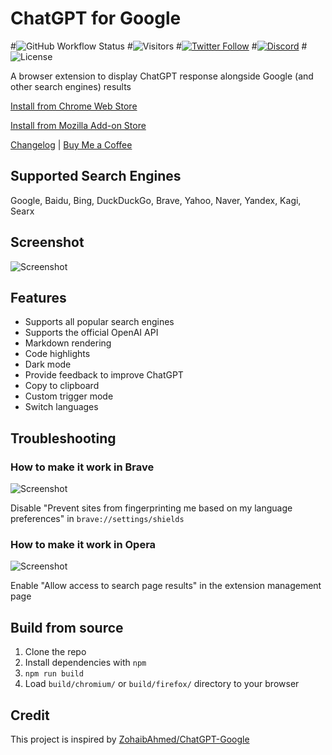 # ChatGPT for Google

#![GitHub Workflow Status](https://img.shields.io/github/actions/workflow/status/wong2/chatgpt-google-extension/pre-release-build.yml)
#![Visitors](https://visitor-badge.glitch.me/badge?page_id=wong2.chat-gpt-google-extension&left_color=green&right_color=red)
#[![Twitter Follow](https://img.shields.io/twitter/follow/chatgpt4google?style=social)](https://twitter.com/chatgpt4google)
#[![Discord](https://img.shields.io/discord/1067789258124951614?label=Discord)](https://discord.gg/XjPxP23v6X)
#![License](https://img.shields.io/github/license/wong2/chatgpt-google-extension)

A browser extension to display ChatGPT response alongside Google (and other search engines) results

[Install from Chrome Web Store](https://chatgpt4google.com/chrome?utm_source=github)

[Install from Mozilla Add-on Store](https://chatgpt4google.com/firefox?utm_source=github)

[Changelog](https://chatgpt-for-google.canny.io/changelog) | [Buy Me a Coffee](https://www.buymeacoffee.com/wong2)

## Supported Search Engines

Google, Baidu, Bing, DuckDuckGo, Brave, Yahoo, Naver, Yandex, Kagi, Searx

## Screenshot

![Screenshot](screenshots/extension.png?raw=true)

## Features

- Supports all popular search engines
- Supports the official OpenAI API
- Markdown rendering
- Code highlights
- Dark mode
- Provide feedback to improve ChatGPT
- Copy to clipboard
- Custom trigger mode
- Switch languages

## Troubleshooting

### How to make it work in Brave

![Screenshot](screenshots/brave.png?raw=true)

Disable "Prevent sites from fingerprinting me based on my language preferences" in `brave://settings/shields`

### How to make it work in Opera

![Screenshot](screenshots/opera.png?raw=true)

Enable "Allow access to search page results" in the extension management page

## Build from source

1. Clone the repo
2. Install dependencies with `npm`
3. `npm run build`
4. Load `build/chromium/` or `build/firefox/` directory to your browser

## Credit

This project is inspired by [ZohaibAhmed/ChatGPT-Google](https://github.com/ZohaibAhmed/ChatGPT-Google)
